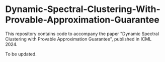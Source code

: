 # Dynamic-Spectral-Clustering-With-Provable-Approximation-Guarantee
This repository contains code to accompany the paper "Dynamic Spectral Clustering with Provable Approximation Guarantee", published in ICML 2024.

To be updated.
